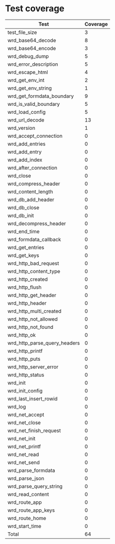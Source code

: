 # Test coverage

| Test                         | Coverage |
| ---------------------------- | -------- |
| test_file_size               | 3        |
| wrd_base64_decode            | 8        |
| wrd_base64_encode            | 3        |
| wrd_debug_dump               | 5        |
| wrd_error_description        | 5        |
| wrd_escape_html              | 4        |
| wrd_get_env_int              | 2        |
| wrd_get_env_string           | 1        |
| wrd_get_formdata_boundary    | 9        |
| wrd_is_valid_boundary        | 5        |
| wrd_load_config              | 5        |
| wrd_url_decode               | 13       |
| wrd_version                  | 1        |
| wrd_accept_connection        | 0        |
| wrd_add_entries              | 0        |
| wrd_add_entry                | 0        |
| wrd_add_index                | 0        |
| wrd_after_connection         | 0        |
| wrd_close                    | 0        |
| wrd_compress_header          | 0        |
| wrd_content_length           | 0        |
| wrd_db_add_header            | 0        |
| wrd_db_close                 | 0        |
| wrd_db_init                  | 0        |
| wrd_decompress_header        | 0        |
| wrd_end_time                 | 0        |
| wrd_formdata_callback        | 0        |
| wrd_get_entries              | 0        |
| wrd_get_keys                 | 0        |
| wrd_http_bad_request         | 0        |
| wrd_http_content_type        | 0        |
| wrd_http_created             | 0        |
| wrd_http_flush               | 0        |
| wrd_http_get_header          | 0        |
| wrd_http_header              | 0        |
| wrd_http_multi_created       | 0        |
| wrd_http_not_allowed         | 0        |
| wrd_http_not_found           | 0        |
| wrd_http_ok                  | 0        |
| wrd_http_parse_query_headers | 0        |
| wrd_http_printf              | 0        |
| wrd_http_puts                | 0        |
| wrd_http_server_error        | 0        |
| wrd_http_status              | 0        |
| wrd_init                     | 0        |
| wrd_init_config              | 0        |
| wrd_last_insert_rowid        | 0        |
| wrd_log                      | 0        |
| wrd_net_accept               | 0        |
| wrd_net_close                | 0        |
| wrd_net_finish_request       | 0        |
| wrd_net_init                 | 0        |
| wrd_net_printf               | 0        |
| wrd_net_read                 | 0        |
| wrd_net_send                 | 0        |
| wrd_parse_formdata           | 0        |
| wrd_parse_json               | 0        |
| wrd_parse_query_string       | 0        |
| wrd_read_content             | 0        |
| wrd_route_app                | 0        |
| wrd_route_app_keys           | 0        |
| wrd_route_home               | 0        |
| wrd_start_time               | 0        |
| Total                        | 64       |
